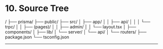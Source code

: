 # 10. Source Tree

/
├── prisma/
├── public/
├── src/
│   ├── app/
│   │   ├── api/
│   │   │   └── trpc/
│   │   ├── (pages)/
│   │   ├── admin/
│   │   └── layout.tsx
│   ├── components/
│   ├── lib/
│   └── server/
│       └── api/
│           └── routers/
├── package.json
└── tsconfig.json

---
